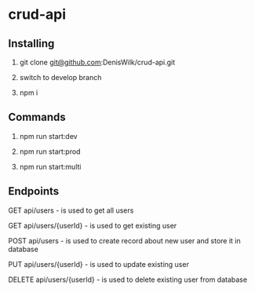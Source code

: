 # crud-api


## Installing

1. git clone git@github.com:DenisWilk/crud-api.git

2. switch to develop branch

3. npm i


## Commands

1. npm run start:dev

2. npm run start:prod

3. npm run start:multi


## Endpoints

GET api/users    - is used to get all users

GET api/users/{userId}     - is used to get existing user

POST api/users      - is used to create record about new user and store it in database

PUT api/users/{userId}      - is used to update existing user

DELETE api/users/{userId}      - is used to delete existing user from database 




